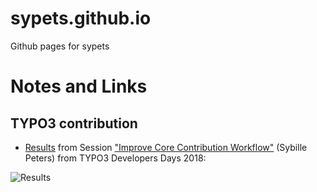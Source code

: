 # sypets.github.io
Github pages for sypets

# Notes and Links

## TYPO3 contribution

* [Results](https://sypets.github.io/typo3/contribution/ImproveContribution-final.pdf) from Session ["Improve Core Contribution Workflow"](https://t3dd18.typo3.org/schedule/#c813) (Sybille Peters) from TYPO3 Developers Days 2018:

 ![Results](https://sypets.github.io//typo3/contribution/ImproveContribution-final.png "Results of Brainstorming Session")

